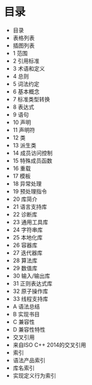 # 目录

- 目录
- 表格列表
- 插图列表
- 1 范围
- 2 引用标准
- 3 术语和定义
- 4 总则
- 5 词法约定
- 6 基本概念
- 7 标准类型转换
- 8 表达式
- 9 语句
- 10 声明
- 11 声明符
- 12 类
- 13 派生类
- 14 成员访问控制
- 15 特殊成员函数
- 16 重载
- 17 模板
- 18 异常处理
- 19 预处理指令
- 20 库简介
- 21 语言支持库
- 22 诊断库
- 23 通用工具库
- 24 字符串库
- 25 本地化库
- 26 容器库
- 27 迭代器库
- 28 算法库
- 29 数值库
- 30 输入/输出库
- 31 正则表达式库
- 32 原子操作库
- 33 线程支持库
- A 语法总结
- B 实现书目
- C 兼容性
- D 兼容性特性
- 交叉引用
- 来自ISO C++ 2014的交叉引用
- 索引
- 语法产品索引
- 库名索引
- 实现定义行为索引
